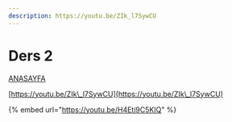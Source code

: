 ```yaml
---
description: https://youtu.be/ZIk_l7SywCU
---
```


# Ders 2

[ANASAYFA](./)





[https://youtu.be/ZIk\_l7SywCU](https://youtu.be/ZIk\_l7SywCU)



{% embed url="https://youtu.be/H4Eti9C5KIQ" %}

